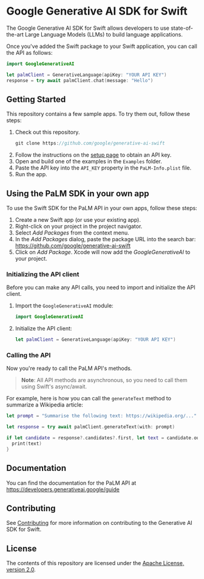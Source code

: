 # Google Generative AI SDK for Swift

The Google Generative AI SDK for Swift allows developers to use state-of-the-art Large Language Models (LLMs) to build language applications.

Once you've added the Swift package to your Swift application, you can call the API as follows:

```swift
import GoogleGenerativeAI

let palmClient = GenerativeLanguage(apiKey: "YOUR API KEY")
response = try await palmClient.chat(message: "Hello")
```


## Getting Started

This repository contains a few sample apps. To try them out, follow these steps:

1. Check out this repository.
    ```swift
    git clone https://github.com/google/generative-ai-swift
    ```
1. Follow the instructions on the [setup page](https://generativeai.devsite.corp.google.com/tutorials/setup) to obtain an API key.
1. Open and build one of the examples in the `Examples` folder.
1. Paste the API key into the `API_KEY` property in the `PaLM-Info.plist` file.
1. Run the app.


## Using the PaLM SDK in your own app

To use the Swift SDK for the PaLM API in your own apps, follow these steps:

1. Create a new Swift app (or use your existing app).
1. Right-click on your project in the project navigator.
1. Select _Add Packages_ from the context menu.
1. In the _Add Packages_ dialog, paste the package URL into the search bar: https://github.com/google/generative-ai-swift
1. Click on _Add Package_. Xcode will now add the _GoogleGenerativeAI_ to your project.

### Initializing the API client

Before you can make any API calls, you need to import and initialize the API
client.

1.  Import the `GoogleGenerativeAI` module:
    ```swift
    import GoogleGenerativeAI
    ```
1.  Initialize the API client:
    ```swift
    let palmClient = GenerativeLanguage(apiKey: "YOUR API KEY")
    ```

### Calling the API

Now you're ready to call the PaLM API's methods. 

> **Note**: All API methods are asynchronous, so you need to call them using Swift's
async/await.

For example, here is how you can call the `generateText` method to summarize a Wikipedia article:

```swift
let prompt = "Summarise the following text: https://wikipedia.org/..."

let response = try await palmClient.generateText(with: prompt)

if let candidate = response?.candidates?.first, let text = candidate.output {
  print(text)
}
```


## Documentation

You can find the documentation for the PaLM API at https://developers.generativeai.google/guide


## Contributing

See [Contributing](docs/CONTRIBUTING.md) for more information on contributing to the Generative AI SDK for Swift.


## License

The contents of this repository are licensed under the
[Apache License, version 2.0](http://www.apache.org/licenses/LICENSE-2.0).
